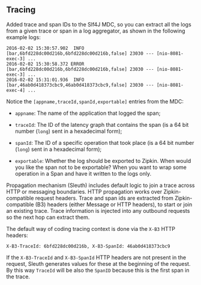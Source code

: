 ## Tracing

Added trace and span IDs to the Slf4J MDC, so you can extract all the logs from a given trace or span in a log aggregator, as shown in the following example logs:

```
2016-02-02 15:30:57.902  INFO [bar,6bfd228dc00d216b,6bfd228dc00d216b,false] 23030 --- [nio-8081-exec-3] ...
2016-02-02 15:30:58.372 ERROR [bar,6bfd228dc00d216b,6bfd228dc00d216b,false] 23030 --- [nio-8081-exec-3] ...
2016-02-02 15:31:01.936  INFO [bar,46ab0d418373cbc9,46ab0d418373cbc9,false] 23030 --- [nio-8081-exec-4] ...
```
Notice the `[appname,traceId,spanId,exportable]` entries from the MDC:

- `appname`: The name of the application that logged the span;

- `traceId`: The ID of the latency graph that contains the span (is a 64 bit number (`long`) sent in a hexadecimal form);

- `spanId`: The ID of a specific operation that took place (is a 64 bit number (`long`) sent in a hexadecimal form);

- `exportable`: Whether the log should be exported to Zipkin. When would you like the span not to be exportable? When you want to wrap some operation in a Span and have it written to the logs only.

Propagation mechanism (Sleuth) includes default logic to join a trace across HTTP or messaging boundaries. HTTP propagation works over Zipkin-compatible request headers.
Trace and span ids are extracted from Zipkin-compatible (B3) headers (either Message or HTTP headers), to start or join an existing trace. Trace information is injected into any outbound requests so the next hop can extract them.

The default way of coding tracing context is done via the `X-B3` HTTP headers: 

`X-B3-TraceId: 6bfd228dc00d216b, X-B3-SpanId: 46ab0d418373cbc9`

If the `X-B3-TraceId` and `X-B3-SpanId` HTTP headers are not present in the request, Sleuth generates values for these at the beginning of the request. By this way `TraceId` will be also the `SpanID` because this is the first span in the trace.

